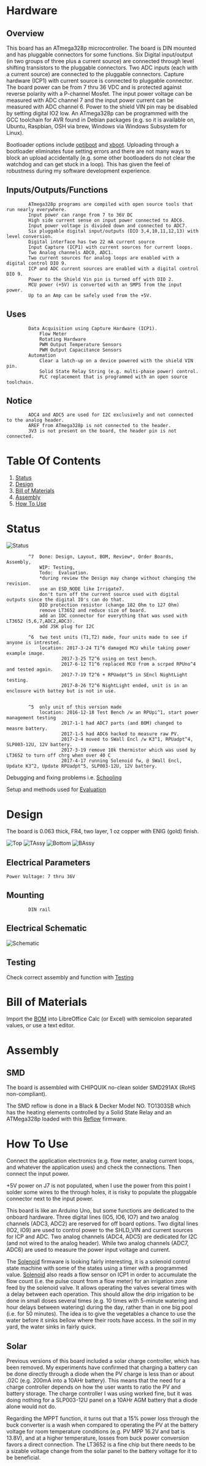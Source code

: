 # Hardware

## Overview

This board has an ATmega328p microcontroller. The board is DIN mounted and has pluggable connectors for some functions. Six Digital input/output (in two groups of three plus a current source) are connected through level shifting transistors to the pluggable connectors. Two ADC inputs (each with a current source) are connected to the pluggable connectors. Capture hardware (ICP1) with current source is connected to pluggable connector. The board power can be from 7 thru 36 VDC and is protected against reverse polarity with a P-channel Mosfet. The input power voltage can be measured with ADC channel 7 and the input power current can be measured with ADC channel 6. Power to the shield VIN pin may be disabled by setting digital IO2 low. An ATmega328p can be programmed with the GCC toolchain for AVR found in Debian packages (e.g. so it is available on, Ubuntu, Raspbian, OSH via brew, Windows via Windows Subsystem for Linux).

Bootloader options include [optiboot] and [xboot]. Uploading through a bootloader eliminates fuse setting errors and there are not many ways to block an upload accidentally (e.g. some other bootloaders do not clear the watchdog and can get stuck in a loop). This has given the feel of robustness during my software development experience.

[optiboot]: https://github.com/Optiboot/optiboot
[xboot]: https://github.com/alexforencich/xboot

## Inputs/Outputs/Functions

```
        ATmega328p programs are compiled with open source tools that run nearly everywhere.
        Input power can range from 7 to 36V DC
        High side current sense on input power connected to ADC6.
        Input power voltage is divided down and connected to ADC7.
        Six pluggable digital input/outputs (DIO 3,4,10,11,12,13) with level conversion.
        Digital interface has two 22 mA current source
        Input Capture (ICP1) with current sources for current loops.
        Two Analog channels ADC0, ADC1.
        Two current sources for analog loops are enabled with a digital control DIO 9.
        ICP and ADC current sources are enabled with a digital control DIO 9.
        Power to the Shield Vin pin is turned off with DIO 2.
        MCU power (+5V) is converted with an SMPS from the input power.
        Up to an Amp can be safely used from the +5V.
```

## Uses

```
        Data Acquisition using Capture Hardware (ICP1).
            Flow Meter
            Rotating Hardware
            PWM Output Temperature Sensors
            PWM Output Capacitance Sensors
        Automation
            Clear a latch-up on a device powered with the shield VIN pin.
            Solid State Relay String (e.g. multi-phase power) control.
            PLC replacement that is programmed with an open source toolchain.
```

## Notice

```
        ADC4 and ADC5 are used for I2C exclusively and not connected to the analog header.
        AREF from ATmega328p is not connected to the header.
        3V3 is not present on the board, the header pin is not connected.
```


# Table Of Contents

1. [Status](#status)
2. [Design](#design)
3. [Bill of Materials](#bill-of-materials)
4. [Assembly](#assembly)
5. [How To Use](#how-to-use)


# Status

![Status](./status_icon.png "RPUno Status")

```
        ^7  Done: Design, Layout, BOM, Review*, Order Boards, Assembly,
            WIP: Testing,
            Todo:  Evaluation.
            *during review the Design may change without changing the revision.
            use an ESD_NODE like Irrigate7.
            don't turn off the current source used with digital outputs since the digital IO's can do that. 
            DIO protection resistor (change 182 Ohm to 127 Ohm)
            remove LT3652 and reduce size of board.
            add an IDC connector for everything that was used with LT3652 (5,6,7,ADC2,ADC3).
            add JSK plug for I2C

        ^6  two test units (T1,T2) made, four units made to see if anyone is intrested.
            location: 2017-3-24 T1^6 damaged MCU while taking power example image.
                    2017-3-25 T2^6 using on test bench.
                    2017-6-12 T1^6 replaced MCU from a scrped RPUno^4 and tested again.
                    2017-7-19 T2^6 + RPUadpt^5 in SEncl NightLight testing.
                    2017-8-26 T2^6 NightLight ended, unit is in an enclosure with battey but is not in use.


        ^5  only unit of this version made
            location: 2016-12-18 Test Bench /w an RPUpi^1, start power management testing
                    2017-1-1 had ADC7 parts (and BOM) changed to measre battery.
                    2017-1-5 had ADC6 hacked to measure raw PV.
                    2017-2-4 moved to SWall Encl /w K3^1, RPUadpt^4, SLP003-12U, 12V battery.
                    2017-3-19 remove 10k thermistor which was used by  LT3652 to turn off chrg when over 40 C
                    2017-4-17 running Solenoid fw, @ SWall Encl, Update K3^2, Update RPUadpt^5, SLP003-12U, 12V battery.
```

Debugging and fixing problems i.e. [Schooling](./Schooling/)

Setup and methods used for [Evaluation](./Evaluation/)


# Design

The board is 0.063 thick, FR4, two layer, 1 oz copper with ENIG (gold) finish.

![Top](./Documents/14140,Top.png "RPUno Top")
![TAssy](./Documents/14140,TAssy.jpg "RPUno Top Assy")
![Bottom](./Documents/14140,Bottom.png "RPUno Bottom")
![BAssy](./Documents/14140,BAssy.jpg "RPUno Bottom Assy")

## Electrical Parameters

```
Power Voltage: 7 thru 36V
```

## Mounting

```
        DIN rail
```

## Electrical Schematic

![Schematic](./Documents/14140,Schematic.png "RPUno Schematic")

## Testing

Check correct assembly and function with [Testing](./Testing/)


# Bill of Materials

Import the [BOM](./Design/14140,BOM.csv) into LibreOffice Calc (or Excel) with semicolon separated values, or use a text editor.


# Assembly

## SMD

The board is assembled with CHIPQUIK no-clean solder SMD291AX (RoHS non-compliant). 

The SMD reflow is done in a Black & Decker Model NO. TO1303SB which has the heating elements controlled by a Solid State Relay and an ATMega328p loaded with this [Reflow] firmware.

[Reflow]: https://github.com/epccs/RPUno/tree/master/Reflow


# How To Use

Connect the application electronics (e.g. flow meter, analog current loops, and whatever the application uses) and check the connections. Then connect the input power.  

+5V power on J7 is not populated, when I use the power from this point I solder some wires to the through holes, it is risky to populate the pluggable connector next to the input power.

This board is like an Arduino Uno, but some functions are dedicated to the onboard hardware. Three digital lines (IO5, IO6, IO7) and two analog channels (ADC3, ADC2) are reserved for off board options. Two digital lines (IO2, IO9) are used to control power to the SHLD_VIN and current sources for ICP and ADC. Two analog channels (ADC4, ADC5) are dedicated for I2C (and not wired to the analog header). While two analog channels (ADC7, ADC6) are used to measure the power input voltage and current.

The [Solenoid] firmware is looking fairly interesting, it is a solenoid control state machine with some of the states using a timer with a programmed value. [Solenoid] also reads a flow sensor on ICP1 in order to accumulate the flow count (i.e. the pulse count from a flow meter) for an irrigation zone feed by the solenoid valve. It allows operating the valves several times with a delay between each operation. This should allow the drip irrigation to be done in small doses several times (e.g. 10 times with 5-minute watering and hour delays between watering) during the day, rather than in one big pool (i.e. for 50 minutes). The idea is to give the vegetables a chance to use the water before it sinks bellow where their roots have access. In the soil in my yard, the water sinks in fairly quick. 

[Solenoid]: https://github.com/epccs/RPUno/tree/master/Solenoid

## Solar

Previous versions of this board included a solar charge controller, which has been removed. My experiments have confirmed that charging a battery can be done directly through a diode when the PV charge is less than or about .02C (e.g. 200mA into a 10AHr battery). This means that the need for a charge controller depends on how the user wants to ratio the PV and battery storage. The charge controller I was using worked fine, but it was doing nothing for a SLP003-12U panel on a 10AHr AGM battery that a diode alone would not do. 

Regarding the MPPT function, it turns out that a 15% power loss through the buck converter is a wash when compared to operating the PV at the battery voltage for room temperature conditions (e.g. PV MPP 16.2V and bat is 13.8V), and at a higher temperature, losses from buck power conversion favors a direct connection. The LT3652 is a fine chip but there needs to be a sizable voltage change from the solar panel to the battery voltage for it to be beneficial.

